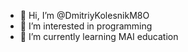 - 👋 Hi, I’m @DmitriyKolesnikM8O
- 👀 I’m interested in programming
- 🌱 I’m currently learning MAI education


<!---
DmitriyKolesnikM8O/DmitriyKolesnikM8O is a ✨ special ✨ repository because its `README.md` (this file) appears on your GitHub profile.
You can click the Preview link to take a look at your changes.
--->
